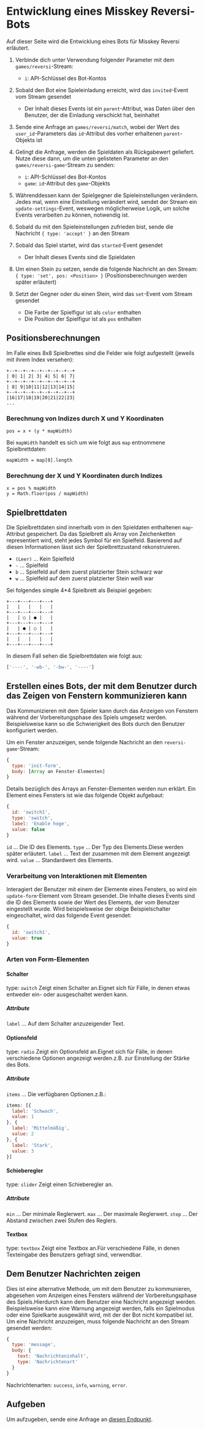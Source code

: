 # Entwicklung eines Misskey Reversi-Bots
Auf dieser Seite wird die Entwicklung eines Bots für Misskey Reversi erläutert.

1. Verbinde dich unter Verwendung folgender Parameter mit dem `games/reversi`-Stream:
    * `i`: API-Schlüssel des Bot-Kontos

2. Sobald den Bot eine Spieleinladung erreicht, wird das `invited`-Event vom Stream gesendet
    * Der Inhalt dieses Events ist ein `parent`-Attribut, was Daten über den Benutzer, der die Einladung verschickt hat, beinhaltet

3. Sende eine Anfrage an `games/reversi/match`, wobei der Wert des `user_id`-Parameters das `id`-Attribut des vorher erhaltenen `parent`-Objekts ist

4. Gelingt die Anfrage, werden die Spieldaten als Rückgabewert geliefert. Nutze diese dann, um die unten gelisteten Parameter an den `games/reversi-game`-Stream zu senden:
    * `i`: API-Schlüssel des Bot-Kontos
    * `game`: `id`-Attribut des `game`-Objekts

5. Währenddessen kann der Spielgegner die Spieleinstellungen verändern. Jedes mal, wenn eine Einstellung verändert wird, sendet der Stream ein `update-settings`-Event, weswegen möglicherweise Logik, um solche Events verarbeiten zu können, notwendig ist.

6. Sobald du mit den Spieleinstellungen zufrieden bist, sende die Nachricht `{ type: 'accept' }` an den Stream

7. Sobald das Spiel startet, wird das `started`-Event gesendet
    * Der Inhalt dieses Events sind die Spieldaten

8. Um einen Stein zu setzen, sende die folgende Nachricht an den Stream: `{ type: 'set', pos: <Position> }` (Positionsberechnungen werden später erläutert)

9. Setzt der Gegner oder du einen Stein, wird das `set`-Event vom Stream gesendet
    * Die Farbe der Spielfigur ist als `color` enthalten
    * Die Position der Spielfigur ist als `pos` enthalten

## Positionsberechnungen
Im Falle eines 8x8 Spielbrettes sind die Felder wie folgt aufgestellt (jeweils mit ihrem Index versehen):
```
+--+--+--+--+--+--+--+--+
| 0| 1| 2| 3| 4| 5| 6| 7|
+--+--+--+--+--+--+--+--+
| 8| 9|10|11|12|13|14|15|
+--+--+--+--+--+--+--+--+
|16|17|18|19|20|21|22|23|
...
```

### Berechnung von Indizes durch X und Y Koordinaten
```
pos = x + (y * mapWidth)
```
Bei `mapWidth` handelt es sich um wie folgt aus `map` entnommene Spielbrettdaten:
```
mapWidth = map[0].length
```

### Berechnung der X und Y Koordinaten durch Indizes
```
x = pos % mapWidth
y = Math.floor(pos / mapWidth)
```

## Spielbrettdaten
Die Spielbrettdaten sind innerhalb vom in den Spieldaten enthaltenen `map`-Attribut gespeichert. Da das Spielbrett als Array von Zeichenketten representiert wird, steht jedes Symbol für ein Spielfeld. Basierend auf diesen Informationen lässt sich der Spielbrettzustand rekonstruieren.
* `(Leer)` ... Kein Spielfeld
* `-` ... Spielfeld
* `b` ... Spielfeld auf dem zuerst platzierter Stein schwarz war
* `w` ... Spielfeld auf dem zuerst platzierter Stein weiß war

Sei folgendes simple 4*4 Spielbrett als Beispiel gegeben:
```text
+---+---+---+---+
|   |   |   |   |
+---+---+---+---+
|   | ○ | ● |   |
+---+---+---+---+
|   | ● | ○ |   |
+---+---+---+---+
|   |   |   |   |
+---+---+---+---+
```

In diesem Fall sehen die Spielbrettdaten wie folgt aus:
```javascript
['----', '-wb-', '-bw-', '----']
```

## Erstellen eines Bots, der mit dem Benutzer durch das Zeigen von Fenstern kommunizieren kann
Das Kommunizieren mit dem Spieler kann durch das Anzeigen von Fenstern während der Vorbereitungsphase des Spiels umgesetz werden. Beispielsweise kann so die Schwierigkeit des Bots durch den Benutzer konfiguriert werden.

Um ein Fenster anzuzeigen, sende folgende Nachricht an den `reversi-game`-Stream:
```javascript
{
  type: 'init-form',
  body: [Array an Fenster-Elementen]
}
```

Details bezüglich des Arrays an Fenster-Elementen werden nun erklärt. Ein Element eines Fensters ist wie das folgende Objekt aufgebaut:
```javascript
{
  id: 'switch1',
  type: 'switch',
  label: 'Enable hoge',
  value: false
}
```
`id` ... Die ID des Elements. `type` ... Der Typ des Elements.Diese werden später erläutert. `label` ... Text der zusammen mit dem Element angezeigt wird. `value` ... Standardwert des Elements.

### Verarbeitung von Interaktionen mit Elementen
Interagiert der Benutzer mit einem der Elemente eines Fensters, so wird ein `update-form`-Element vom Stream gesendet. Die Inhalte dieses Events sind die ID des Elements sowie der Wert des Elements, der vom Benutzer eingestellt wurde. Wird beispielsweise der obige Beispielschalter eingeschaltet, wird das folgende Event gesendet:
```javascript
{
  id: 'switch1',
  value: true
}
```

### Arten von Form-Elementen
#### Schalter
type: `switch` Zeigt einen Schalter an.Eignet sich für Fälle, in denen etwas entweder ein- oder ausgeschaltet werden kann.

##### Attribute
`label` ... Auf dem Schalter anzuzeigender Text.

#### Optionsfeld
type: `radio` Zeigt ein Optionsfeld an.Eignet sich für Fälle, in denen verschiedene Optionen angezeigt werden.z.B. zur Einstellung der Stärke des Bots.

##### Attribute
`items` ... Die verfügbaren Optionen.z.B.:
```javascript
items: [{
  label: 'Schwach',
  value: 1
}, {
  label: 'Mittelmäßíg',
  value: 2
}, {
  label: 'Stark',
  value: 3
}]
```

#### Schieberegler
type: `slider` Zeigt einen Schieberegler an.

##### Attribute
`min` ... Der minimale Reglerwert. `max` ... Der maximale Reglerwert. `step` ... Der Abstand zwischen zwei Stufen des Reglers.

#### Textbox
type: `textbox` Zeigt eine Textbox an.Für verschiedene Fälle, in denen Texteingabe des Benutzers gefragt sind, verwendbar.

## Dem Benutzer Nachrichten zeigen
Dies ist eine alternative Methode, um mit dem Benutzer zu kommunieren, abgesehen vom Anzeigen eines Fensters während der Vorbereitungsphase des Spiels.Hierdurch kann dem Benutzer eine Nachricht angezeigt werden. Beispielsweise kann eine Warnung angezeigt werden, falls ein Spielmodus oder eine Spielkarte ausgewählt wird, mit der der Bot nicht kompatibel ist. Um eine Nachricht anzuzeigen, muss folgende Nachricht an den Stream gesendet werden:
```javascript
{
  type: 'message',
  body: {
    text: 'Nachrichteninhalt',
    type: 'Nachrichtenart'
  }
}
```
Nachrichtenarten: `success`, `info`, `warning`, `error`.

## Aufgeben
Um aufzugeben, sende eine Anfrage an <a href="./api/endpoints/games/reversi/games/surrender">diesen Endpunkt</a>.
